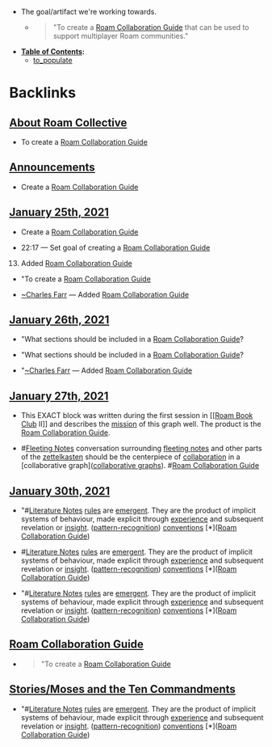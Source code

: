 - The goal/artifact we're working towards. 
    - > "To create a [Roam Collaboration Guide](<Roam Collaboration Guide.md>) that can be used to support multiplayer Roam communities."
- **[Table of Contents](<Table of Contents.md>):**
    - [to_populate](<to_populate.md>)

# Backlinks
## [About Roam Collective](<About Roam Collective.md>)
- To create a [Roam Collaboration Guide](<Roam Collaboration Guide.md>)

## [Announcements](<Announcements.md>)
- Create a [Roam Collaboration Guide](<Roam Collaboration Guide.md>)

## [January 25th, 2021](<January 25th, 2021.md>)
- Create a [Roam Collaboration Guide](<Roam Collaboration Guide.md>)

- 22:17 — Set goal of creating a [Roam Collaboration Guide](<Roam Collaboration Guide.md>)

13. Added [Roam Collaboration Guide](<Roam Collaboration Guide.md>)

- "To create a [Roam Collaboration Guide](<Roam Collaboration Guide.md>)

- [~](<~.md>)[Charles Farr](<Charles Farr.md>) — Added [Roam Collaboration Guide](<Roam Collaboration Guide.md>)

## [January 26th, 2021](<January 26th, 2021.md>)
- "What sections should be included in a [Roam Collaboration Guide](<Roam Collaboration Guide.md>)?

- "What sections should be included in a [Roam Collaboration Guide](<Roam Collaboration Guide.md>)?

- "[~](<~.md>)[Charles Farr](<Charles Farr.md>) — Added [Roam Collaboration Guide](<Roam Collaboration Guide.md>)

## [January 27th, 2021](<January 27th, 2021.md>)
- This EXACT block was written during the first session in [[[Roam Book Club](<[[Roam Book Club.md>) II]] and describes the [mission](<mission.md>) of this graph well. The product is the [Roam Collaboration Guide](<Roam Collaboration Guide.md>).

- #[Fleeting Notes](<Fleeting Notes.md>) conversation surrounding [fleeting notes](<fleeting notes.md>) and other parts of the [zettelkasten](<zettelkasten.md>) should be the centerpiece of [collaboration](<collaboration.md>) in a [collaborative graph]([collaborative graphs](<collaborative graphs.md>)). #[Roam Collaboration Guide](<Roam Collaboration Guide.md>)

## [January 30th, 2021](<January 30th, 2021.md>)
- "#[Literature Notes](<Literature Notes.md>) [rules](<rules.md>) are [emergent]([emergent](<emergent.md>)). They are the product of implicit systems of behaviour, made explicit through [experience](<experience.md>) and subsequent revelation or [insight]([insights](<insights.md>)). ([pattern-recognition](<pattern-recognition.md>)) [conventions](<conventions.md>) [*]([Roam Collaboration Guide](<Roam Collaboration Guide.md>))

- #[Literature Notes](<Literature Notes.md>) [rules](<rules.md>) are [emergent]([emergent](<emergent.md>)). They are the product of implicit systems of behaviour, made explicit through [experience](<experience.md>) and subsequent revelation or [insight]([insights](<insights.md>)). ([pattern-recognition](<pattern-recognition.md>)) [conventions](<conventions.md>) [*]([Roam Collaboration Guide](<Roam Collaboration Guide.md>))

- "#[Literature Notes](<Literature Notes.md>) [rules](<rules.md>) are [emergent]([emergent](<emergent.md>)). They are the product of implicit systems of behaviour, made explicit through [experience](<experience.md>) and subsequent revelation or [insight]([insights](<insights.md>)). ([pattern-recognition](<pattern-recognition.md>)) [conventions](<conventions.md>) [*]([Roam Collaboration Guide](<Roam Collaboration Guide.md>))

## [Roam Collaboration Guide](<Roam Collaboration Guide.md>)
- > "To create a [Roam Collaboration Guide](<Roam Collaboration Guide.md>)

## [Stories/Moses and the Ten Commandments](<Stories/Moses and the Ten Commandments.md>)
- "#[Literature Notes](<Literature Notes.md>) [rules](<rules.md>) are [emergent]([emergent](<emergent.md>)). They are the product of implicit systems of behaviour, made explicit through [experience](<experience.md>) and subsequent revelation or [insight]([insights](<insights.md>)). ([pattern-recognition](<pattern-recognition.md>)) [conventions](<conventions.md>) [*]([Roam Collaboration Guide](<Roam Collaboration Guide.md>))

